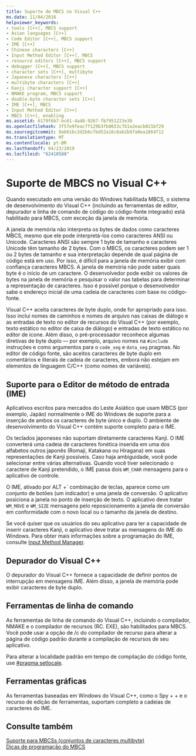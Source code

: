 ```yaml
---
title: Suporte de MBCS no Visual C++
ms.date: 11/04/2016
helpviewer_keywords:
- tools [C++], MBCS support
- Asian languages [C++]
- Code Editor [C++], MBCS support
- IME [C++]
- Chinese characters [C++]
- Input Method Editor [C++], MBCS
- resource editors [C++], MBCS support
- debugger [C++], MBCS support
- character sets [C++], multibyte
- Japanese characters [C++]
- multibyte characters [C++]
- Kanji character support [C++]
- NMAKE program, MBCS support
- double-byte character sets [C++]
- IME [C++], MBCS
- Input Method Editor [C++]
- MBCS [C++], enabling
ms.assetid: 6179f6b7-bc61-4a48-9267-fb7951223e38
ms.openlocfilehash: 3f57e9feac7f129b3fb8653c7b1a2eacb021bf29
ms.sourcegitcommit: 0ab61bc3d2b6cfbd52a16c6ab2b97a8ea1864f12
ms.translationtype: MT
ms.contentlocale: pt-BR
ms.lasthandoff: 04/23/2019
ms.locfileid: "62410588"
---
```

# <a name="mbcs-support-in-visual-c"></a>Suporte de MBCS no Visual C++

Quando executado em uma versão do Windows habilitada MBCS, o sistema de desenvolvimento do Visual C++ (incluindo as ferramentas de editor, depurador e linha de comando de código do código-fonte integrado) está habilitado para MBCS, com exceção da janela de memória.

A janela de memória não interpreta os bytes de dados como caracteres MBCS, mesmo que ele pode interpretá-los como caracteres ANSI ou Unicode. Caracteres ANSI são sempre 1 byte de tamanho e caracteres Unicode têm tamanho de 2 bytes. Com o MBCS, os caracteres podem ser 1 ou 2 bytes de tamanho e sua interpretação depende de qual página de código está em uso. Por isso, é difícil para a janela de memória exibir com confiança caracteres MBCS. A janela de memória não pode saber quais byte é o início de um caractere. O desenvolvedor pode exibir os valores de bytes na janela de memória e pesquisar o valor nas tabelas para determinar a representação de caracteres. Isso é possível porque o desenvolvedor sabe o endereço inicial de uma cadeia de caracteres com base no código-fonte.

Visual C++ aceita caracteres de byte duplo, onde for apropriado para isso. Isso inclui nomes de caminhos e nomes de arquivo nas caixas de diálogo e as entradas de texto no editor de recursos do Visual C++ (por exemplo, texto estático no editor de caixa de diálogo) e entradas de texto estático no editor de ícone. Além disso, o pré-processador reconhece algumas diretivas de byte duplo — por exemplo, arquivo nomes na `#include` instruções e como argumentos para o `code_seg` e `data_seg` pragmas. No editor de código fonte, são aceitos caracteres de byte duplo em comentários e literais de cadeia de caracteres, embora não estejam em elementos de linguagem C/C++ (como nomes de variáveis).

##  <a name="_core_support_for_the_input_method_editor_.28.ime.29"></a> Suporte para o Editor de método de entrada (IME)

Aplicativos escritos para mercados do Leste Asiático que usam MBCS (por exemplo, Japão) normalmente o IME do Windows de suporte para a inserção de ambos os caracteres de byte único e duplo. O ambiente de desenvolvimento do Visual C++ contém suporte completo para o IME.

Os teclados japoneses não suportam diretamente caracteres Kanji. O IME converterá uma cadeia de caracteres fonética inserida em uma dos alfabetos outros japonês (Romaji, Katakana ou Hiragana) em suas representações de Kanji possíveis. Caso haja ambiguidade, você pode selecionar entre várias alternativas. Quando você tiver selecionado o caractere de Kanji pretendido, o IME passa dois `WM_CHAR` mensagens para o aplicativo de controle.

O IME, ativado por ALT +\` combinação de teclas, aparece como um conjunto de botões (um indicador) e uma janela de conversão. O aplicativo posiciona a janela no ponto de inserção de texto. O aplicativo deve tratar `WM_MOVE` e `WM_SIZE` mensagens pelo reposicionamento a janela de conversão em conformidade com o novo local ou o tamanho da janela de destino.

Se você quiser que os usuários do seu aplicativo para ter a capacidade de inserir caracteres Kanji, o aplicativo deve tratar as mensagens do IME do Windows. Para obter mais informações sobre a programação do IME, consulte [Input Method Manager](/windows/desktop/intl/input-method-manager).

## <a name="visual-c-debugger"></a>Depurador do Visual C++

O depurador do Visual C++ fornece a capacidade de definir pontos de interrupção em mensagens IME. Além disso, a janela de memória pode exibir caracteres de byte duplo.

## <a name="command-line-tools"></a>Ferramentas de linha de comando

As ferramentas de linha de comando do Visual C++, incluindo o compilador, NMAKE e o compilador de recursos (RC. EXE), são habilitados para MBCS. Você pode usar a opção de /c do compilador de recurso para alterar a página de código padrão durante a compilação de recursos de seu aplicativo.

Para alterar a localidade padrão em tempo de compilação do código fonte, use [#pragma setlocale](../preprocessor/setlocale.md).

## <a name="graphical-tools"></a>Ferramentas gráficas

As ferramentas baseadas em Windows do Visual C++, como o Spy + + e o recurso de edição de ferramentas, suportam completo a cadeias de caracteres do IME.

## <a name="see-also"></a>Consulte também

[Suporte para MBCSs (conjuntos de caracteres multibyte)](../text/support-for-multibyte-character-sets-mbcss.md)<br/>
[Dicas de programação do MBCS](../text/mbcs-programming-tips.md)
